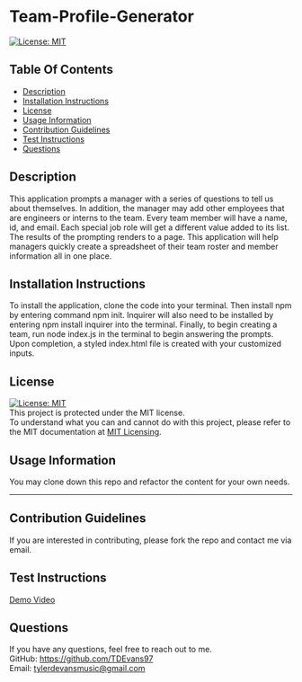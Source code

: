 # Team-Profile-Generator
  [![License: MIT](https://img.shields.io/badge/License-MIT-yellow.svg)](https://opensource.org/licenses/MIT)
  ## Table Of Contents
  + [Description](#description)
  + [Installation Instructions](#installation-instructions)
  + [License](#license)
  + [Usage Information](#usage-information)
  + [Contribution Guidelines](#contribution-guidelines)
  + [Test Instructions](#test-instructions)
  + [Questions](#questions)
  ## Description
  This application prompts a manager with a series of questions to tell us about themselves. In addition, the manager may add other employees that are engineers or interns to the team. Every team member will have a name, id, and email. Each special job role will get a different value added to its list. The results of the prompting renders to a page. This application will help managers quickly create a spreadsheet of their team roster and member information all in one place.
  ## Installation Instructions
  To install the application, clone the code into your terminal. Then install npm by entering command npm init. Inquirer will also need to be installed by entering npm install inquirer into the terminal. Finally, to begin creating a team, run node index.js in the terminal to begin answering the prompts. Upon completion, a styled index.html file is created with your customized inputs. 
  ## License 
  [![License: MIT](https://img.shields.io/badge/License-MIT-yellow.svg)](https://opensource.org/licenses/MIT)  
  This project is protected under the MIT license.  
  To understand what you can and cannot do with this project, please refer to the MIT documentation at [MIT Licensing](https://opensource.org/licenses/MIT).
  ## Usage Information
  You may clone down this repo and refactor the content for your own needs. 

  ---

  ## Contribution Guidelines
  If you are interested in contributing, please fork the repo and contact me via email.
  ## Test Instructions
  [Demo Video](https://drive.google.com/file/d/1rUgDVBljuLvUKcDK0dys93mgZ6A7UQmT/view)
  ## Questions
  If you have any questions, feel free to reach out to me.  
  GitHub: https://github.com/TDEvans97  
  Email: tylerdevansmusic@gmail.com
